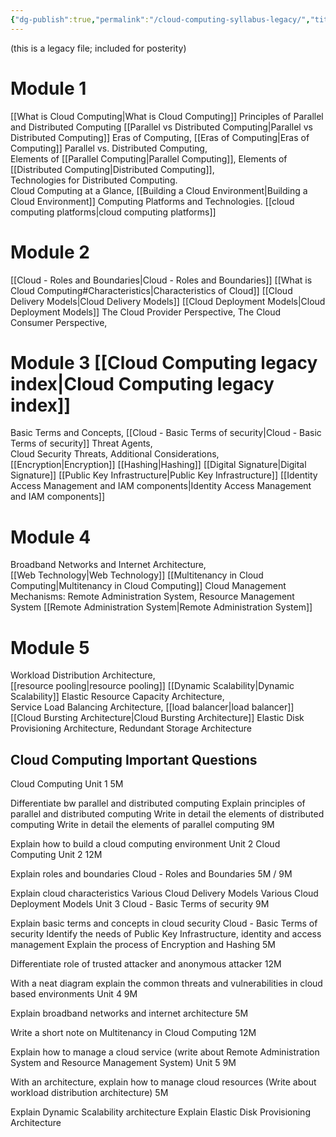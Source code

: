 ```yaml
---
{"dg-publish":true,"permalink":"/cloud-computing-syllabus-legacy/","title":"Sem IV Cloud Computing Syllabus","tags":["cloudcomputing","syllabus","legacy","2023"]}
---
```



(this is a legacy file; included for posterity)

# Module 1  
[[What is Cloud Computing\|What is Cloud Computing]]
Principles of Parallel and Distributed Computing [[Parallel vs Distributed Computing\|Parallel vs Distributed Computing]]
Eras of Computing, [[Eras of Computing\|Eras of Computing]]
Parallel vs. Distributed Computing,  
Elements of [[Parallel Computing\|Parallel Computing]], 
Elements of [[Distributed Computing\|Distributed Computing]],  
Technologies for Distributed Computing.  
Cloud Computing at a Glance, 
[[Building a Cloud Environment\|Building a Cloud Environment]]
Computing Platforms and Technologies. 
[[cloud computing platforms\|cloud computing platforms]]

# Module 2 
[[Cloud - Roles and Boundaries\|Cloud - Roles and Boundaries]]
[[What is Cloud Computing#Characteristics\|Characteristics of Cloud]]
[[Cloud Delivery Models\|Cloud Delivery Models]]
[[Cloud Deployment Models\|Cloud Deployment Models]]
The Cloud Provider Perspective, 
The Cloud Consumer Perspective, 

# Module 3  [[Cloud Computing legacy index\|Cloud Computing legacy index]]
Basic Terms and Concepts, [[Cloud - Basic Terms of security\|Cloud - Basic Terms of security]]
Threat Agents,  
Cloud Security Threats, 
Additional Considerations, 
[[Encryption\|Encryption]]
[[Hashing\|Hashing]]
[[Digital Signature\|Digital Signature]]
[[Public Key Infrastructure\|Public Key Infrastructure]]
[[Identity Access Management and IAM components\|Identity Access Management and IAM components]]

# Module 4  
Broadband Networks and Internet Architecture,  
[[Web Technology\|Web Technology]]
[[Multitenancy in Cloud Computing\|Multitenancy in Cloud Computing]]
Cloud Management Mechanisms: Remote Administration System,  Resource Management System [[Remote Administration System\|Remote Administration System]]


# Module 5  
Workload Distribution Architecture,  
[[resource pooling\|resource pooling]]
[[Dynamic Scalability\|Dynamic Scalability]]
Elastic Resource Capacity Architecture,  
Service Load Balancing Architecture,  [[load balancer\|load balancer]]
[[Cloud Bursting Architecture\|Cloud Bursting Architecture]]
Elastic Disk Provisioning Architecture, 
Redundant Storage Architecture 


## Cloud Computing Important Questions

Cloud Computing Unit 1
5M

Differentiate bw parallel and distributed computing
Explain principles of parallel and distributed computing
Write in detail the elements of distributed computing
Write in detail the elements of parallel computing
9M

Explain how to build a cloud computing environment
Unit 2 Cloud Computing Unit 2
12M

Explain roles and boundaries Cloud - Roles and Boundaries
5M / 9M

Explain cloud characteristics
Various Cloud Delivery Models
Various Cloud Deployment Models
Unit 3 Cloud - Basic Terms of security
9M

Explain basic terms and concepts in cloud security Cloud - Basic Terms of security
Identify the needs of Public Key Infrastructure, identity and access management
Explain the process of Encryption and Hashing
5M

Differentiate role of trusted attacker and anonymous attacker
12M

With a neat diagram explain the common threats and vulnerabilities in cloud based environments
Unit 4
9M

Explain broadband networks and internet architecture
5M

Write a short note on Multitenancy in Cloud Computing
12M

Explain how to manage a cloud service
(write about Remote Administration System and Resource Management System)
Unit 5
9M

With an architecture, explain how to manage cloud resources
(Write about workload distribution architecture)
5M

Explain Dynamic Scalability architecture
Explain Elastic Disk Provisioning Architecture
